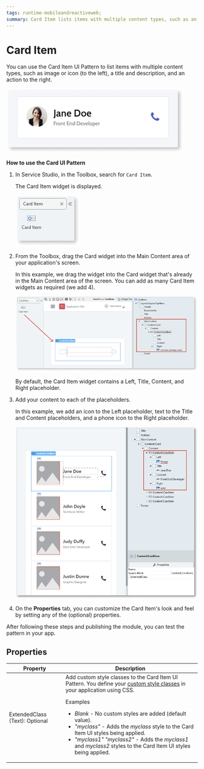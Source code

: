 ```yaml
---
tags: runtime-mobileandreactiveweb;  
summary: Card Item lists items with multiple content types, such as an image or icon, a title and description, and an action to the right.
---
```


# Card Item

You can use the Card Item UI Pattern to list items with multiple content types, such as image or icon (to the left), a title and description, and an action to the right.

![](<images/carditem-1.png>)

**How to use the Card UI Pattern**

1. In Service Studio, in the Toolbox, search for `Card Item`.

    The Card Item widget is displayed.

    ![](<images/carditem-2-ss.png>)

1. From the Toolbox, drag the Card widget into the Main Content area of your application's screen.

    In this example, we drag the widget into the Card widget that's already in the Main Content area of the screen. You can add as many Card Item widgets as required (we add 4). 

    ![](<images/carditem-3-ss.png>)

    By default, the Card Item widget contains a Left, Title, Content, and Right placeholder. 

1. Add your content to each of the placeholders. 

    In this example, we add an icon to the Left placeholder, text to the Title and Content placeholders, and a phone icon to the Right placeholder. 

    ![](<images/carditem-4-ss.png>)

1. On the **Properties** tab, you can customize the Card Item's look and feel by setting any of the (optional) properties.

After following these steps and publishing the module, you can test the pattern in your app.

## Properties

| Property | Description |
|---|---|
| ExtendedClass (Text): Optional  |  Add custom style classes to the Card Item UI Pattern. You define your [custom style classes](../../../look-feel/css.md) in your application using CSS.<p>Examples</p><ul><li>_Blank_ - No custom styles are added (default value).</li><li>_"myclass"_ - Adds the _myclass_ style to the Card Item UI styles being applied.</li><li>_"myclass1" "myclass2"_ - Adds the _myclass1_ and _myclass2_ styles to the Card Item UI styles being applied. </li></ul> |
